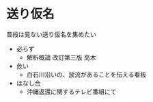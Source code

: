# 送り仮名

普段は見ない送り仮名を集めたい

- 必らず
  - 解析概論 改訂第三版 高木
- 危い
  - 白石川沿いの、放流があることを伝える看板
- はなし合
  - 沖縄返還に関するテレビ番組にて
